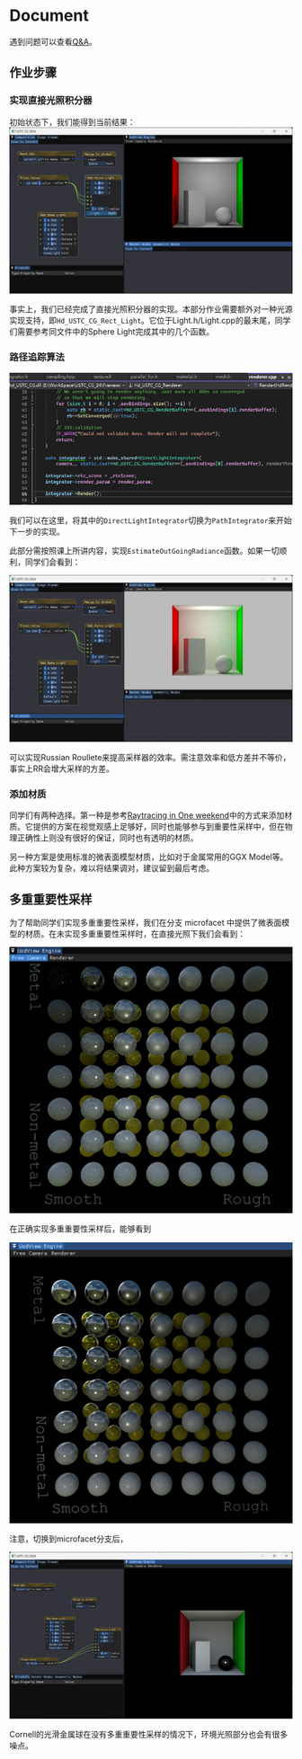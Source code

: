 # Document

遇到问题可以查看[Q&A](./QA.md)。

## 作业步骤

### 实现直接光照积分器

初始状态下，我们能得到当前结果：
![alt text](image.png)

事实上，我们已经完成了直接光照积分器的实现。本部分作业需要额外对一种光源实现支持，即`Hd_USTC_CG_Rect_Light`。它位于Light.h/Light.cpp的最末尾，同学们需要参考同文件中的Sphere Light完成其中的几个函数。


### 路径追踪算法

![alt text](image-1.png)

我们可以在这里，将其中的`DirectLightIntegrator`切换为`PathIntegrator`来开始下一步的实现。

此部分需按照课上所讲内容，实现`EstimateOutGoingRadiance`函数。如果一切顺利，同学们会看到：

![alt text](image-2.png)

可以实现Russian Roullete来提高采样器的效率。需注意效率和低方差并不等价，事实上RR会增大采样的方差。


### 添加材质

同学们有两种选择。第一种是参考[Raytracing in One weekend](https://raytracing.github.io/books/RayTracingInOneWeekend.html#metal/mirroredlightreflection)中的方式来添加材质。它提供的方案在视觉观感上足够好，同时也能够参与到重要性采样中，但在物理正确性上则没有很好的保证，同时也有透明的材质。

另一种方案是使用标准的微表面模型材质，比如对于金属常用的GGX Model等。此种方案较为复杂，难以将结果调对，建议留到最后考虑。

## 多重重要性采样

为了帮助同学们实现多重重要性采样，我们在分支 microfacet 中提供了微表面模型的材质。在未实现多重重要性采样时，在直接光照下我们会看到：

![alt text](image-7.png)

在正确实现多重重要性采样后，能够看到

![alt text](305b4adbf5ad171f0056b35217ef2e1.png)

注意，切换到microfacet分支后，

![alt text](image-9.png)

Cornell的光滑金属球在没有多重重要性采样的情况下，环境光照部分也会有很多噪点。